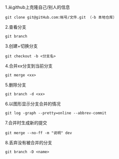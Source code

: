 1.从github上克隆自己/别人的信息
```
git clone git@gitHub.com:帐号/文件.git （-b 本地仓库）
```

2.查看分支
```
git branch
```

3.创建+切换分支
```
git checkout -b <分支名>
```

4.合并xx分支到当前分支
```
git merge <xx>
```

5.删除分支
```
git branch -d <xx>
```

6.以图形显示分支合并的情况
```
git log -graph --pretty=online --abbrev-commit
```

7.合并时生成新的提交
```
git merge --no-ff -m "说明" dev
```

8.丢弃没有被合并的分支
```
git branch -D <name>
```
